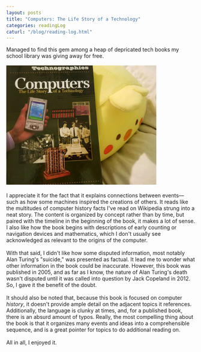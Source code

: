 ```yaml
---
layout: posts
title: "Computers: The Life Story of a Technology"
categories: readingLog
caturl: "/blog/reading-log.html"
---
```

Managed to find this gem among a heap of depricated tech books my school library was giving away for free.
<br><br><img src="/images/for-posts/computers-life-story.png" width="400px">
<br><br>I appreciate it for the fact that it explains connections between events—such as how some machines inspired the creations of others. It reads like the multitudes of computer history facts I've read on Wikipedia strung into a neat story. The content is organized by concept rather than by time, but paired with the timeline in the beginning of the book, it makes a lot of sense. I also like how the book begins with descriptions of early counting or navigation devices and mathematics, which I don't usually see acknowledged as relevant to the origins of the computer.
<br><br>With that said, I didn't like how some disputed information, most notably Alan Turing's "suicide," was presented as factual. It lead me to wonder what other information in the book could be inaccurate. However, this book was published in 2005, and as far as I know, the nature of Alan Turing's death wasn't disputed until it was called into question by Jack Copeland in 2012. So, I gave it the benefit of the doubt.
<br><br>It should also be noted that, because this book is focused on computer <i>history</i>, it doesn't provide ample detail on the adjacent topics it references. Additionally, the language is clunky at times, and, for a published book, there is an absurd amount of typos. Really, the most compelling thing about the book is that it organizes many events and ideas into a comprehensible sequence, and is a great pointer for topics to do additional reading on.
<br><br>All in all, I enjoyed it.